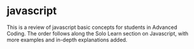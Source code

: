 # javascript

This is a review of javascript basic concepts for students in Advanced Coding. The order follows along the Solo Learn section on Javascript, with more examples and in-depth explanations added.
